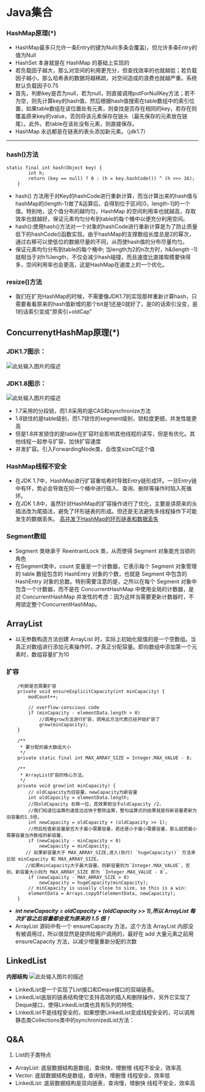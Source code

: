 # Java集合

### HashMap原理(*)
- HashMap最多只允许一条Entry的键为Null(多条会覆盖)，但允许多条Entry的值为Null
- HashSet 本身就是在 HashMap 的基础上实现的
- 若负载因子越大，那么对空间的利用更充分，但查找效率的也就越低；若负载因子越小，那么哈希表的数据将越稀疏，对空间造成的浪费也就越严重。系统默认负载因子0.75
- 首先，判断key是否为null，若为null，则直接调用putForNullKey方法；若不为空，则先计算key的hash值，然后根据hash值搜索在table数组中的索引位置，如果table数组在该位置处有元素，则查找是否存在相同的key，若存在则覆盖原来key的value，否则将该元素保存在链头（最先保存的元素放在链尾）。此外，若table在该处没有元素，则直接保存。
- HashMap 永远都是在链表的表头添加新元素。（jdk1.7）


----------


### hash()方法
```
static final int hash(Object key) {
        int h;
        return (key == null) ? 0 : (h = key.hashCode()) ^ (h >>> 16);
    }
```

- hash() 方法用于对Key的hashCode进行重新计算，而当计算出来的hash值与hashMap的(length-1)做了&运算后，会得到位于区间[0，length-1]的一个值。特别地，这个值分布的越均匀，HashMap 的空间利用率也就越高，存取效率也就越好，保证元素均匀分布到table的每个桶中以便充分利用空间。
- hash():使用hash()方法对一个对象的hashCode进行重新计算是为了防止质量低下的hashCode()函数实现。由于hashMap的支撑数组长度总是2的幂次，通过右移可以使低位的数据尽量的不同，从而使hash值的分布尽量均匀。
- 保证元素均匀分布到table的每个桶中; 当length为2的n次方时，h&(length -1)就相当于对h%length，不仅会减少hash碰撞，而且速度比直接取模要快得多，空间利用率也会更高，这是HashMap在速度上的一个优化。

### resize()方法
- 我们在扩充HashMap的时候，不需要像JDK1.7的实现那样重新计算hash，只需要看看原来的hash值新增的那个bit是1还是0就好了，是0的话索引没变，是1的话索引变成"原索引+oldCap"

## ConcurrenytHashMap原理(*)
### JDK1.7图示：
![此处输入图片的描述](images/collection-concurrent-hashmap-jdk1.7.jpg)


### JDK1.8图示：
  ![此处输入图片的描述](images/collection-concurrent-hashmap-jdk1.8.jpg)


- 1.7采用的分段锁，而1.8采用的是CAS和synchronize方法
- 1.8锁住的是table级别，而1.7锁住的segment级别，锁粒度更细，并发性能更高
- 但是1.8并发锁住的是table在扩容时会影响其他线程的读写，但是有优化。其他线程一起参与扩容，加快扩容速度
- 并发扩容。引入ForwardingNode类，会改变sizeCtl这个值

### HashMap线程不安全
- 在JDK 1.7中，HashMap进行扩容重哈希时导致Entry链形成环。一旦Entry链中有环，势必会导致在同一个桶中进行插入、查询、删除等操作时陷入死循环。
- 在JDK 1.8中，虽然针对HashMap的扩容操作进行了优化，主要是讲原来的头插法改为尾插法，避免了环形链表的形成。但还是无法避免多线程操作下可能发生的数据丢失。
[高并发下HashMap的环形链表和数据丢失](https://www.cnblogs.com/xrq730/p/5037299.html)

### Segment数组
- Segment 类继承于 ReentrantLock 类，从而使得 Segment 对象能充当锁的角色
- 在Segment类中，count 变量是一个计数器，它表示每个 Segment 对象管理的 table 数组包含的 HashEntry 对象的个数，也就是 Segment 中包含的 HashEntry 对象的总数。特别需要注意的是，之所以在每个 Segment 对象中包含一个计数器，而不是在 ConcurrentHashMap 中使用全局的计数器，是对 ConcurrentHashMap 并发性的考虑：因为这样当需要更新计数器时，不用锁定整个ConcurrentHashMap。

## ArrayList
- 以无参数构造方法创建 ArrayList 时，实际上初始化赋值的是一个空数组。当真正对数组进行添加元素操作时，才真正分配容量。即向数组中添加第一个元素时，数组容量扩为10

### 扩容
```
    /判断是否需要扩容
    private void ensureExplicitCapacity(int minCapacity) {
        modCount++;

        // overflow-conscious code
        if (minCapacity - elementData.length > 0)
            //调用grow方法进行扩容，调用此方法代表已经开始扩容了
            grow(minCapacity);
    }
    
    /**
     * 要分配的最大数组大小
     */
    private static final int MAX_ARRAY_SIZE = Integer.MAX_VALUE - 8;

    /**
     * ArrayList扩容的核心方法。
     */
    private void grow(int minCapacity) {
        // oldCapacity为旧容量，newCapacity为新容量
        int oldCapacity = elementData.length;
        //将oldCapacity 右移一位，其效果相当于oldCapacity /2，
        //我们知道位运算的速度远远快于整除运算，整句运算式的结果就是将新容量更新为旧容量的1.5倍，
        int newCapacity = oldCapacity + (oldCapacity >> 1);
        //然后检查新容量是否大于最小需要容量，若还是小于最小需要容量，那么就把最小需要容量当作数组的新容量，
        if (newCapacity - minCapacity < 0)
            newCapacity = minCapacity;
       // 如果新容量大于 MAX_ARRAY_SIZE,进入(执行) `hugeCapacity()` 方法来比较 minCapacity 和 MAX_ARRAY_SIZE，
       //如果minCapacity大于最大容量，则新容量则为`Integer.MAX_VALUE`，否则，新容量大小则为 MAX_ARRAY_SIZE 即为 `Integer.MAX_VALUE - 8`。
        if (newCapacity - MAX_ARRAY_SIZE > 0)
            newCapacity = hugeCapacity(minCapacity);
        // minCapacity is usually close to size, so this is a win:
        elementData = Arrays.copyOf(elementData, newCapacity);
    }
```
    

- ***int newCapacity = oldCapacity + (oldCapacity >> 1),所以 ArrayList 每次扩容之后容量都会变为原来的 1.5 倍！*** 
- ArrayList 源码中有一个 ensureCapacity 方法，这个方法 ArrayList 内部没有被调用过，所以很显然是提供给用户调用的，最好在 add 大量元素之前用 ensureCapacity 方法，以减少增量重新分配的次数

## LinkedList
**内部结构**
![此处输入图片的描述](images/collection-linked-list-structure.jpeg)

- LinkedList是一个实现了List接口和Deque接口的双端链表。 
- LinkedList底层的链表结构使它支持高效的插入和删除操作，另外它实现了Deque接口，使得LinkedList类也具有队列的特性; 
- LinkedList不是线程安全的，如果想使LinkedList变成线程安全的，可以调用静态类Collections类中的synchronizedList方法：


## Q&A
1. List的子类特点
- ArrayList:
底层数据结构是数组，查询快，增删慢
线程不安全，效率高
- Vector:
底层数据结构是数组，查询快，增删慢
线程安全，效率低
- LinkedList:
底层数据结构是双向链表，查询慢，增删快
线程不安全，效率高
